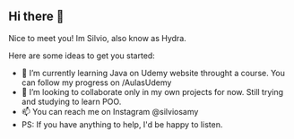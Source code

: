 ## Hi there 👋

Nice to meet you! Im Silvio, also know as Hydra.

Here are some ideas to get you started:

- 🌱 I’m currently learning Java on Udemy website throught a course. You can follow my progress on /AulasUdemy
- 👯 I’m looking to collaborate only in my own projects for now. Still trying and studying to learn POO.
- 📫 You can reach me on Instagram @silviosamy
- PS: If you have anything to help, I'd be happy to listen.

